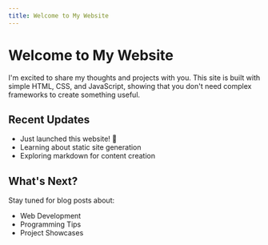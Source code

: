```yaml
---
title: Welcome to My Website
---
```


# Welcome to My Website

I'm excited to share my thoughts and projects with you. This site is built with simple HTML, CSS, and JavaScript, showing that you don't need complex frameworks to create something useful.

## Recent Updates

- Just launched this website! 🚀
- Learning about static site generation
- Exploring markdown for content creation

## What's Next?

Stay tuned for blog posts about:
- Web Development
- Programming Tips
- Project Showcases 